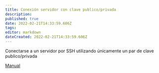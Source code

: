 ```yaml
---
title: Conexión servidor con clave publico/privada
description: 
published: true
date: 2022-02-21T14:33:59.606Z
tags: 
editor: markdown
dateCreated: 2022-02-21T14:33:59.606Z
---
```


Conectarse a un servidor por SSH utilizando únicamente un par de clave publico/privada

[Manual](https://serverpilot.io/docs/how-to-use-ssh-public-key-authentication/)